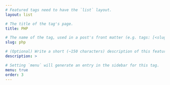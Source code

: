 ```yaml
---
# Featured tags need to have the `list` layout.
layout: list

# The title of the tag's page.
title: PHP

# The name of the tag, used in a post's front matter (e.g. tags: [<slug>]).
slug: php

# (Optional) Write a short (~150 characters) description of this featured tag.
description: >

# Setting `menu` will generate an entry in the sidebar for this tag.
menu: true
order: 3
---
```

